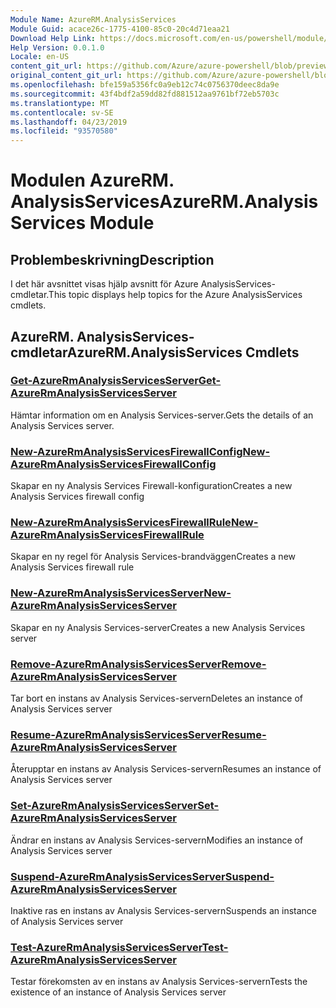 ```yaml
---
Module Name: AzureRM.AnalysisServices
Module Guid: acace26c-1775-4100-85c0-20c4d71eaa21
Download Help Link: https://docs.microsoft.com/en-us/powershell/module/azurerm.analysisservices
Help Version: 0.0.1.0
Locale: en-US
content_git_url: https://github.com/Azure/azure-powershell/blob/preview/src/ResourceManager/AnalysisServices/Commands.AnalysisServices/help/AzureRM.AnalysisServices.md
original_content_git_url: https://github.com/Azure/azure-powershell/blob/preview/src/ResourceManager/AnalysisServices/Commands.AnalysisServices/help/AzureRM.AnalysisServices.md
ms.openlocfilehash: bfe159a5356fc0a9eb12c74c0756370deec8da9e
ms.sourcegitcommit: 43f4bdf2a59dd82fd881512aa9761bf72eb5703c
ms.translationtype: MT
ms.contentlocale: sv-SE
ms.lasthandoff: 04/23/2019
ms.locfileid: "93570580"
---
```

# <span data-ttu-id="30ce7-101">Modulen AzureRM. AnalysisServices</span><span class="sxs-lookup"><span data-stu-id="30ce7-101">AzureRM.AnalysisServices Module</span></span>
## <span data-ttu-id="30ce7-102">Problembeskrivning</span><span class="sxs-lookup"><span data-stu-id="30ce7-102">Description</span></span>
<span data-ttu-id="30ce7-103">I det här avsnittet visas hjälp avsnitt för Azure AnalysisServices-cmdletar.</span><span class="sxs-lookup"><span data-stu-id="30ce7-103">This topic displays help topics for the Azure AnalysisServices cmdlets.</span></span>

## <span data-ttu-id="30ce7-104">AzureRM. AnalysisServices-cmdletar</span><span class="sxs-lookup"><span data-stu-id="30ce7-104">AzureRM.AnalysisServices Cmdlets</span></span>
### [<span data-ttu-id="30ce7-105">Get-AzureRmAnalysisServicesServer</span><span class="sxs-lookup"><span data-stu-id="30ce7-105">Get-AzureRmAnalysisServicesServer</span></span>](Get-AzureRmAnalysisServicesServer.md)
<span data-ttu-id="30ce7-106">Hämtar information om en Analysis Services-server.</span><span class="sxs-lookup"><span data-stu-id="30ce7-106">Gets the details of an Analysis Services server.</span></span>

### [<span data-ttu-id="30ce7-107">New-AzureRmAnalysisServicesFirewallConfig</span><span class="sxs-lookup"><span data-stu-id="30ce7-107">New-AzureRmAnalysisServicesFirewallConfig</span></span>](New-AzureRmAnalysisServicesFirewallConfig.md)
<span data-ttu-id="30ce7-108">Skapar en ny Analysis Services Firewall-konfiguration</span><span class="sxs-lookup"><span data-stu-id="30ce7-108">Creates a new Analysis Services firewall config</span></span> 

### [<span data-ttu-id="30ce7-109">New-AzureRmAnalysisServicesFirewallRule</span><span class="sxs-lookup"><span data-stu-id="30ce7-109">New-AzureRmAnalysisServicesFirewallRule</span></span>](New-AzureRmAnalysisServicesFirewallRule.md)
<span data-ttu-id="30ce7-110">Skapar en ny regel för Analysis Services-brandväggen</span><span class="sxs-lookup"><span data-stu-id="30ce7-110">Creates a new Analysis Services firewall rule</span></span>

### [<span data-ttu-id="30ce7-111">New-AzureRmAnalysisServicesServer</span><span class="sxs-lookup"><span data-stu-id="30ce7-111">New-AzureRmAnalysisServicesServer</span></span>](New-AzureRmAnalysisServicesServer.md)
<span data-ttu-id="30ce7-112">Skapar en ny Analysis Services-server</span><span class="sxs-lookup"><span data-stu-id="30ce7-112">Creates a new Analysis Services server</span></span>

### [<span data-ttu-id="30ce7-113">Remove-AzureRmAnalysisServicesServer</span><span class="sxs-lookup"><span data-stu-id="30ce7-113">Remove-AzureRmAnalysisServicesServer</span></span>](Remove-AzureRmAnalysisServicesServer.md)
<span data-ttu-id="30ce7-114">Tar bort en instans av Analysis Services-servern</span><span class="sxs-lookup"><span data-stu-id="30ce7-114">Deletes an instance of Analysis Services server</span></span>

### [<span data-ttu-id="30ce7-115">Resume-AzureRmAnalysisServicesServer</span><span class="sxs-lookup"><span data-stu-id="30ce7-115">Resume-AzureRmAnalysisServicesServer</span></span>](Resume-AzureRmAnalysisServicesServer.md)
<span data-ttu-id="30ce7-116">Återupptar en instans av Analysis Services-servern</span><span class="sxs-lookup"><span data-stu-id="30ce7-116">Resumes an instance of Analysis Services server</span></span>

### [<span data-ttu-id="30ce7-117">Set-AzureRmAnalysisServicesServer</span><span class="sxs-lookup"><span data-stu-id="30ce7-117">Set-AzureRmAnalysisServicesServer</span></span>](Set-AzureRmAnalysisServicesServer.md)
<span data-ttu-id="30ce7-118">Ändrar en instans av Analysis Services-servern</span><span class="sxs-lookup"><span data-stu-id="30ce7-118">Modifies  an instance of Analysis Services server</span></span>

### [<span data-ttu-id="30ce7-119">Suspend-AzureRmAnalysisServicesServer</span><span class="sxs-lookup"><span data-stu-id="30ce7-119">Suspend-AzureRmAnalysisServicesServer</span></span>](Suspend-AzureRmAnalysisServicesServer.md)
<span data-ttu-id="30ce7-120">Inaktive ras en instans av Analysis Services-servern</span><span class="sxs-lookup"><span data-stu-id="30ce7-120">Suspends an instance of Analysis Services server</span></span>

### [<span data-ttu-id="30ce7-121">Test-AzureRmAnalysisServicesServer</span><span class="sxs-lookup"><span data-stu-id="30ce7-121">Test-AzureRmAnalysisServicesServer</span></span>](Test-AzureRmAnalysisServicesServer.md)
<span data-ttu-id="30ce7-122">Testar förekomsten av en instans av Analysis Services-servern</span><span class="sxs-lookup"><span data-stu-id="30ce7-122">Tests the existence of an instance of Analysis Services server</span></span>

